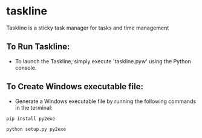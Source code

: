 # taskline 
Taskline is a sticky task manager for tasks and time management
## To Run Taskline:
* To launch the Taskline, simply execute 'taskline.pyw' using the Python console.
## To Create Windows executable file:
* Generate a Windows executable file by running the following commands in the terminal: 
```
pip install py2exe
```
```
python setup.py py2exe
```
